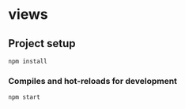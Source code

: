 # views

## Project setup
```
npm install
```

### Compiles and hot-reloads for development
```
npm start
```
